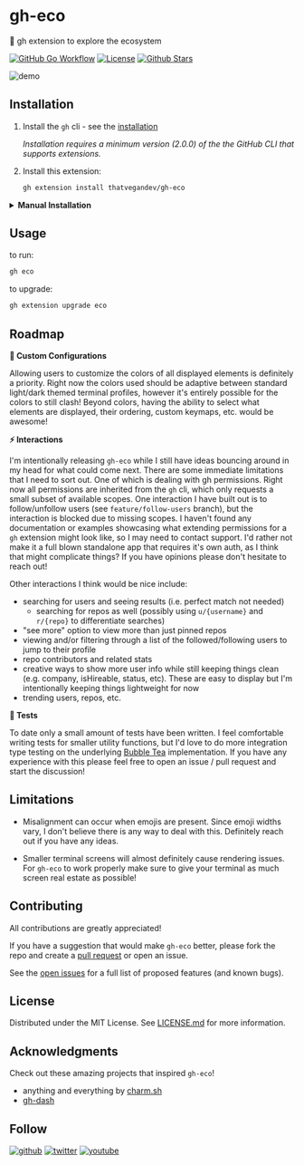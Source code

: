 # gh-eco

🦎 gh extension to explore the ecosystem

[![GitHub Go
Workflow](https://github.com/thatvegandev/gh-eco/actions/workflows/ci.yml/badge.svg)](https://github.com/thatvegandev/gh-eco/actions/workflows/ci.yml)
[![License](https://img.shields.io/badge/License-MIT-default.svg)](./LICENSE.md) [![Github
Stars](https://img.shields.io/github/stars/thatvegandev/gh-eco)](https://github.com/thatvegandev/gh-eco/stargazers)

![demo](https://github.com/coloradocolby/assets/raw/main/gh-eco/demo.gif)

## Installation

1. Install the `gh` cli - see the [installation](https://github.com/cli/cli#installation)

   _Installation requires a minimum version (2.0.0) of the the GitHub CLI that supports extensions._

2. Install this extension:

   ```sh
   gh extension install thatvegandev/gh-eco
   ```

<details>
   <summary><strong>Manual Installation</strong></summary>

> If you want to install this extension manually, follow these steps:

1. clone the repo

   ```sh
   # git
   git clone https://github.com/thatvegandev/gh-eco

   # GitHub CLI
   gh repo clone thatvegandev/gh-eco
   ```

2. `cd` into it

   ```sh
   cd gh-eco
   ```

3. build it

   ```sh
   gh build
   ```

4. install it locally
   ```sh
   gh extension install .
   ```
   </details>

## Usage

to run:

```sh
gh eco
```

to upgrade:

```sh
gh extension upgrade eco
```

## Roadmap

**🎨 Custom Configurations**

Allowing users to customize the colors of all displayed elements is definitely a priority. Right now
the colors used should be adaptive between standard light/dark themed terminal profiles, however
it's entirely possible for the colors to still clash! Beyond colors, having the ability to select
what elements are displayed, their ordering, custom keymaps, etc. would be awesome!

**⚡️ Interactions**

I'm intentionally releasing `gh-eco` while I still have ideas bouncing around in my head for what
could come next. There are some immediate limitations that I need to sort out. One of which is
dealing with gh permissions. Right now all permissions are inherited from the `gh` cli, which only
requests a small subset of available scopes. One interaction I have built out is to follow/unfollow
users (see `feature/follow-users` branch), but the interaction is blocked due to missing scopes. I
haven't found any documentation or examples showcasing what extending permissions for a `gh`
extension might look like, so I may need to contact support. I'd rather not make it a full blown
standalone app that requires it's own auth, as I think that might complicate things? If you have
opinions please don't hesitate to reach out!

Other interactions I think would be nice include:

- searching for users and seeing results (i.e. perfect match not needed)
  - searching for repos as well (possibly using `u/{username}` and `r/{repo}` to differentiate
    searches)
- "see more" option to view more than just pinned repos
- viewing and/or filtering through a list of the followed/following users to jump to their profile
- repo contributors and related stats
- creative ways to show more user info while still keeping things clean (e.g. company, isHireable,
  status, etc). These are easy to display but I'm intentionally keeping things lightweight for now
- trending users, repos, etc.

**🧪 Tests**

To date only a small amount of tests have been written. I feel comfortable writing tests for smaller
utility functions, but I'd love to do more integration type testing on the underlying [Bubble
Tea](https://github.com/charmbracelet/bubbletea) implementation. If you have any experience with
this please feel free to open an issue / pull request and start the discussion!

## Limitations

- Misalignment can occur when emojis are present. Since emoji widths vary, I don't believe there is
  any way to deal with this. Definitely reach out if you have any ideas.

- Smaller terminal screens will almost definitely cause rendering issues. For `gh-eco` to work
  properly make sure to give your terminal as much screen real estate as possible!

## Contributing

All contributions are greatly appreciated!

If you have a suggestion that would make `gh-eco` better, please fork the repo and create a [pull
request](https://github.com/thatvegandev/gh-eco/pulls) or open an issue.

See the [open issues](https://github.com/thatvegandev/gh-eco/issues) for a full list of proposed
features (and known bugs).

## License

Distributed under the MIT License. See [LICENSE.md](./LICENSE.md) for more information.

## Acknowledgments

Check out these amazing projects that inspired `gh-eco`!

- anything and everything by [charm.sh](https://charm.sh/)
- [gh-dash](https://github.com/dlvhdr/gh-dash)

## Follow

[![github](https://img.shields.io/github/followers/thatvegandev?style=social)](https://github.com/thatvegandev)
[![twitter](https://img.shields.io/twitter/follow/thatvegandev?color=white&style=social)](https://twitter.com/thatvegandev)
[![youtube](https://img.shields.io/youtube/channel/subscribers/UCEDfokz6igeN4bX7Whq49-g?style=social)](https://youtube.com/user/thatvegandev)
